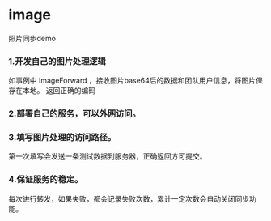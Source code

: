 # image
照片同步demo

### 1.开发自己的图片处理逻辑
  如事例中 ImageForward ，接收图片base64后的数据和团队用户信息，将图片保存在本地。
  返回正确的编码
### 2.部署自己的服务，可以外网访问。
### 3.填写图片处理的访问路径。
  第一次填写会发送一条测试数据到服务器，正确返回方可提交。
### 4.保证服务的稳定。
  每次进行转发，如果失败，都会记录失败次数，累计一定次数会自动关闭同步功能。

